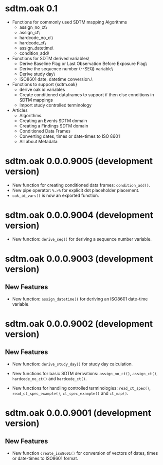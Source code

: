 # sdtm.oak 0.1

-   Functions for commonly used SDTM mapping Algorithms
    -   assign_no_ct\
    -   assign_ct\
    -   hardcode_no_ct\
    -   hardcode_ct\
    -   assign_datetime\
    -   condition_add\
-  Functions for SDTM derived variables\
    -   Derive Baseline Flag or Last Observation Before Exposure Flag\
    -   Derive the sequence number (--SEQ) variable\
    -   Derive study day\
    -   ISO8601 date, datetime conversion.\
-  Functions to support {sdtm.oak}
    - derive oak id variables
    - Create conditioned dataframes to support if then else conditions in SDTM mappings
    - Import study controlled terminology
-  Articles
    - Algorithms
    - Creating an Events SDTM domain
    - Creating a Findings SDTM domain
    - Conditioned Data Frames
    - Converting dates, times or date-times to ISO 8601
    - All about Metadata

# sdtm.oak 0.0.0.9005 (development version)

-   New function for creating conditioned data frames: `condition_add()`.
-   New pipe operator: `%.>%` for explicit dot placeholder placement.
-   `oak_id_vars()` is now an exported function.

# sdtm.oak 0.0.0.9004 (development version)

-   New function: `derive_seq()` for deriving a sequence number variable.

# sdtm.oak 0.0.0.9003 (development version)

## New Features

-   New function: `assign_datetime()` for deriving an ISO8601 date-time variable.

# sdtm.oak 0.0.0.9002 (development version)

## New Features

-   New function: `derive_study_day()` for study day calculation.

-   New functions for basic SDTM derivations: `assign_no_ct()`, `assign_ct()`, `hardcode_no_ct()` and `hardcode_ct()`.

-   New functions for handling controlled terminologies: `read_ct_spec()`, `read_ct_spec_example()`, `ct_spec_example()` and `ct_map()`.

# sdtm.oak 0.0.0.9001 (development version)

## New Features

-   New function `create_iso8601()` for conversion of vectors of dates, times or date-times to ISO8601 format.
